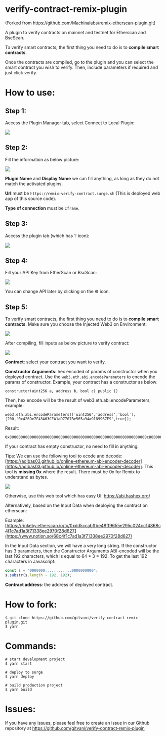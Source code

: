 # verify-contract-remix-plugin

(Forked from https://github.com/Machinalabs/remix-etherscan-plugin.git)

A plugin to verify contracts on mainnet and testnet for Etherscan and BscScan.

To verify smart contracts, the first thing you need to do is to **compile smart contracts**.

Once the contracts are compiled, go to the plugin and you can select the smart contract you wish to verify. Then, include parameters if required and just click verify.

# How to use:
## Step 1: 
Access the Plugin Manager tab, select Connect to Local Plugin:

![](https://raw.githubusercontent.com/gitvani/verify-contract-remix-plugin/master/docs/step_1.png)

## Step 2: 
Fill the information as below picture:

![](https://raw.githubusercontent.com/gitvani/verify-contract-remix-plugin/master/docs/step_2.png)

**Plugin Name** and **Display Name** we can fill anything, as long as they do not match the activated plugins.

**Url** must be `https://remix-verify-contract.surge.sh` (This is deployed web app of this source code).

**Type of connection** must be `Iframe`.


## Step 3: 
Access the plugin tab (which has ❔ icon):

![](https://raw.githubusercontent.com/gitvani/verify-contract-remix-plugin/master/docs/step_3.png)

## Step 4: 
Fill your API Key from EtherScan or BscScan:

![](https://raw.githubusercontent.com/gitvani/verify-contract-remix-plugin/master/docs/step_4.png)

You can change API later by clicking on the ⚙ icon.

## Step 5:

To verify smart contracts, the first thing you need to do is to **compile smart contracts**. Make sure you choose the Injected Web3 on Environment:

![](https://raw.githubusercontent.com/gitvani/verify-contract-remix-plugin/master/docs/step_5.1.png)

After compiling, fill inputs as below picture to verify contract:

![](https://raw.githubusercontent.com/gitvani/verify-contract-remix-plugin/master/docs/step_5.png)

**Contract**: select your contract you want to verify.

**Constructor Arguments**: hex encoded of params of constructor when you deployed contract. Use the `web3.eth.abi.encodeParameters` to encode the params of constructor.
Example, your contract has a constructor as below:
```
constructor(uint256 a, address b, bool c) public {}
```
Then, hex encode will be the result of web3.eth.abi.encodeParameters, example:
```
web3.eth.abi.encodeParameters(['uint256','address','bool'], [200,'0x4269e7F43A63CEA1aD7707Be565a94a9189967E9',true]);
```
Result:
```
0x00000000000000000000000000000000000000000000000000000000000000c80000000000000000000000004269e7f43a63cea1ad7707be565a94a9189967e90000000000000000000000000000000000000000000000000000000000000001
```
If your contract has empty constructor, no need to fill in anything.

Tips: We can use the following tool to ecode and decode: [https://adibas03.github.io/online-ethereum-abi-encoder-decoder](https://adibas03.github.io/online-ethereum-abi-encoder-decoder). This tool is **missing 0x** where the result. There must be 0x for Remix to understand as bytes.

![](https://raw.githubusercontent.com/gitvani/verify-contract-remix-plugin/master/docs/step_5.2.png)

Otherwise, use this web tool which has easy UI: https://abi.hashex.org/

Alternatively, based on the Input Data when deploying the contract on etherscan:

Example: [https://rinkeby.etherscan.io/tx/0xdd5ccabffbe48ff9655e295c024cc14868c4f1c7ad1a3f71338ee2970f28d627](https://www.notion.so/68c4f1c7ad1a3f71338ee2970f28d627)

In the Input Data section, we will have a very long string. If the constructor has 3 parameters, then the Constructor Arguments ABI-encoded will be the last 192 characters, which is equal to 64 * 3 = 192. To get the last 192 characters in Javascript:

```javascript
const s = "0000000............0000000000";
s.substr(s.length - 192, 192);
```

**Contract address**: the address of deployed contract.

# How to fork:

```
$ git clone https://github.com/gitvani/verify-contract-remix-plugin.git
$ yarn
```

# Commands:

```
# start development project
$ yarn start 

# deploy to surge
$ yarn deploy

# build production project
$ yarn build 

```

# Issues:
If you have any issues, please feel free to create an issue in our Github repository at  https://github.com/gitvani/verify-contract-remix-plugin
